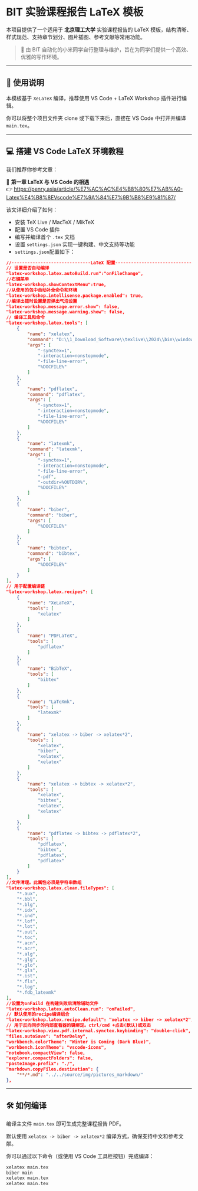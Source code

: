 # BIT 实验课程报告 LaTeX 模板

本项目提供了一个适用于 **北京理工大学** 实验课程报告的 LaTeX 模板，结构清晰、样式规范、支持章节划分、图片插图、参考文献等常用功能。

> 🌱 由 BIT 自动化的小米同学自行整理与维护，旨在为同学们提供一个高效、优雅的写作环境。

---

## 📝 使用说明

本模板基于 `XeLaTeX` 编译，推荐使用 VS Code + LaTeX Workshop 插件进行编辑。

你可以将整个项目文件夹 clone 或下载下来后，直接在 VS Code 中打开并编译 `main.tex`。

---

## 💻 搭建 VS Code LaTeX 环境教程

我们推荐你参考文章：

📖 **第一章 LaTeX 与 VS Code 的相遇**  
👉 https://penry.asia/article/%E7%AC%AC%E4%B8%80%E7%AB%A0-Latex%E4%B8%8EVscode%E7%9A%84%E7%9B%B8%E9%81%87/

该文详细介绍了如何：

- 安装 TeX Live / MacTeX / MikTeX
- 配置 VS Code 插件
- 编写并编译首个 `.tex` 文档
- 设置 `settings.json` 实现一键构建、中文支持等功能
- `settings.json`配置如下：

``` json
//------------------------------LaTeX 配置----------------------------------
// 设置是否自动编译
"latex-workshop.latex.autoBuild.run":"onFileChange",
//右键菜单
"latex-workshop.showContextMenu":true,
//从使用的包中自动补全命令和环境
"latex-workshop.intellisense.package.enabled": true,
//编译出错时设置是否弹出气泡设置
"latex-workshop.message.error.show": false,
"latex-workshop.message.warning.show": false,
// 编译工具和命令
"latex-workshop.latex.tools": [
    {
        "name": "xelatex",
        "command": "D:\\1_Download_Software\\texlive\\2024\\bin\\windows\\xelatex.exe",
        "args": [
            "-synctex=1",
            "-interaction=nonstopmode",
            "-file-line-error",
            "%DOCFILE%"
        ]
    },
    {
        "name": "pdflatex",
        "command": "pdflatex",
        "args": [
            "-synctex=1",
            "-interaction=nonstopmode",
            "-file-line-error",
            "%DOCFILE%"
        ]
    },
    {
        "name": "latexmk",
        "command": "latexmk",
        "args": [
            "-synctex=1",
            "-interaction=nonstopmode",
            "-file-line-error",
            "-pdf",
            "-outdir=%OUTDIR%",
            "%DOCFILE%"
        ]
    },
    {
        "name": "biber",
        "command": "biber",
        "args": [
            "%DOCFILE%"
        ]
    },        
    {
        "name": "bibtex",
        "command": "bibtex",
        "args": [
            "%DOCFILE%"
        ]
    }
],
// 用于配置编译链
"latex-workshop.latex.recipes": [
    {
        "name": "XeLaTeX",
        "tools": [
            "xelatex"
        ]
    },
    {
        "name": "PDFLaTeX",
        "tools": [
            "pdflatex"
        ]
    },
    {
        "name": "BibTeX",
        "tools": [
            "bibtex"
        ]
    },
    {
        "name": "LaTeXmk",
        "tools": [
            "latexmk"
        ]
    },
    {
        "name": "xelatex -> biber -> xelatex*2",
        "tools": [
            "xelatex",
            "biber",
            "xelatex",
            "xelatex"
        ]
    },        
    {
        "name": "xelatex -> bibtex -> xelatex*2",
        "tools": [
            "xelatex",
            "bibtex",
            "xelatex",
            "xelatex"
        ]
    },
    {
        "name": "pdflatex -> bibtex -> pdflatex*2",
        "tools": [
            "pdflatex",
            "bibtex",
            "pdflatex",
            "pdflatex"
        ]
    }
],
//文件清理。此属性必须是字符串数组
"latex-workshop.latex.clean.fileTypes": [
    "*.aux",
    "*.bbl",
    "*.blg",
    "*.idx",
    "*.ind",
    "*.lof",
    "*.lot",
    "*.out",
    "*.toc",
    "*.acn",
    "*.acr",
    "*.alg",
    "*.glg",
    "*.glo",
    "*.gls",
    "*.ist",
    "*.fls",
    "*.log",
    "*.fdb_latexmk"
],
//设置为onFaild 在构建失败后清除辅助文件
"latex-workshop.latex.autoClean.run": "onFailed",
// 默认使用的recipe编译组合
"latex-workshop.latex.recipe.default": "xelatex -> biber -> xelatex*2",
// 用于反向同步的内部查看器的键绑定。ctrl/cmd +点击(默认)或双击
"latex-workshop.view.pdf.internal.synctex.keybinding": "double-click",
"files.autoSave": "afterDelay",
"workbench.colorTheme": "Winter is Coming (Dark Blue)",
"workbench.iconTheme": "vscode-icons",
"notebook.compactView": false,
"explorer.compactFolders": false,
"pasteImage.prefix": "./",
"markdown.copyFiles.destination": {
    "**/*.md": "../../source/img/pictures_markdown/"
},
```

---

## 🛠 如何编译

编译主文件 `main.tex` 即可生成完整课程报告 PDF。

默认使用 `xelatex -> biber -> xelatex*2` 编译方式，确保支持中文和参考文献。

你可以通过以下命令（或使用 VS Code 工具栏按钮）完成编译：

```bash
xelatex main.tex
biber main
xelatex main.tex
xelatex main.tex
